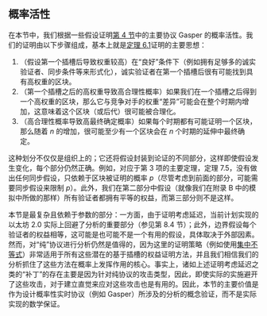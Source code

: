 ## 概率活性

在本节中，我们根据⼀些假设证明[第 4 节](Main-Protocol-Gasper.md)中的主要协议 Gasper 的概率活性。我们的证明由以下步骤组成，基本上就是[定理 6.1](Plausible-Liveness.md#6.1)证明的主要思想：

1. （假设第⼀个插槽后导致权重较⾼）在“良好”条件下（例如拥有⾜够多的诚实验证者、同步条件等来形式化），诚实验证者在第⼀个插槽后很有可能找到具有⾼权重的区块。
2. （第⼀个插槽之后的⾼权重导致⾼合理性概率）如果我们在⼀个插槽之后得到⼀个⾼权重的区块，那么它与竞争对⼿的权重“差异”可能会在整个时期内增加，这意味着这个区块（或后代）很可能被合理化。
3. （⾼合理性概率导致⾼最终确定概率）如果每个时期都有可能证明⼀个区块，那么随着 $n$ 的增加，很可能至少有一个区块会在 $n$ 个时期的延伸中最终确定。

这种划分不仅仅是组织上的；它还将假设封装到论证的不同部分，这样即使假设发⽣变化，每个部分仍然正确。例如，对应于第 3 项的主要定理，定理 7.5，没有做出任何同步假设，只依赖于区块被证明的概率 $p$（尽管考虑到前面的部分，可能需要同步假设来限制 $p$）。此外，我们在第⼆部分中假设（就像我们在附录 B 中的模拟中所做的那样）所有验证者都拥有平等的权益，⽽第三部分则不是这样。

本节是最复杂且依赖于参数的部分：一方面，由于证明考虑延迟，当前计划实现的以太坊 2.0 实际上回避了分析的重要部分（参见第 8.4 节）；此外，边界假设每个验证者的权益相等，这可能是也可能不是一个有用的假设，具体取决于外部因素。然而，对“纯”协议进行分析仍然是值得的，因为这里的证明策略（例如使用[集中不等式](https://zh.wikipedia.org/wiki/%E9%9B%86%E4%B8%AD%E4%B8%8D%E7%AD%89%E5%BC%8F)）非常适用于所有这些潜在的基于插槽的权益证明方法，并且我们相信我们的分析抓住了这些方法在概率上发挥作用的核心。事实上，诸如上述证明考虑延迟之类的“补丁”的存在主要是因为针对纯协议的攻击类型，因此，即使实际的实施避开了这些攻击，对于建立直觉来应对这些攻击也是有用的。因此，本节的主要价值是作为设计概率性实时协议（例如 Gasper）所涉及的分析的概念验证，而不是实际实现的数学保证。
